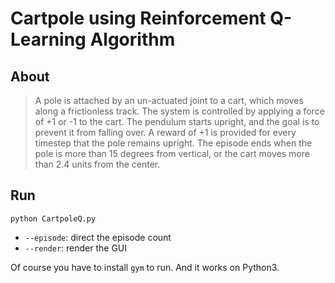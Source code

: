 # Cartpole using Reinforcement Q-Learning Algorithm



## About

> A pole is attached by an un-actuated joint to a cart, which moves along a frictionless track. The system is controlled by applying a force of +1 or -1 to the cart. The pendulum starts upright, and the goal is to prevent it from falling over. A reward of +1 is provided for every timestep that the pole remains upright. The episode ends when the pole is more than 15 degrees from vertical, or the cart moves more than 2.4 units from the center.

## Run

``
python CartpoleQ.py
``

* `--episode`: direct the episode count
* `--render`: render the GUI

Of course you have to install `gym` to run. And it works on Python3.
